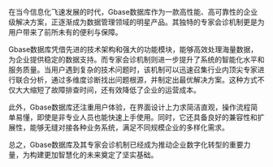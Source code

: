 在当今信息化飞速发展的时代，Gbase数据库作为一款高性能、高可靠性的企业级解决方案，正逐渐成为数据管理领域的明星产品。其独特的专家会诊机制更是为用户带来了前所未有的便利与保障。

Gbase数据库凭借先进的技术架构和强大的功能模块，能够高效处理海量数据，为企业提供稳定的数据支持。而专家会诊机制则进一步提升了系统的智能化水平和服务质量。当用户遇到复杂的技术问题时，该机制可以迅速召集行业内顶尖专家进行联合分析，通过多维度诊断找出问题根源，并制定出最优解决方案。这种方式不仅大大缩短了故障排查时间，还有效降低了企业的运营成本。

此外，Gbase数据库还注重用户体验，在界面设计上力求简洁直观，操作流程简单易懂，即使是非专业人员也能快速上手使用。同时，它还具备良好的兼容性和扩展性，能够无缝对接各种业务系统，满足不同规模企业的多样化需求。

总之，Gbase数据库及其专家会诊机制已经成为推动企业数字化转型的重要力量，为构建更加智慧化的未来奠定了坚实基础。